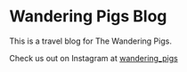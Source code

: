 # Wandering Pigs Blog

This is a travel blog for The Wandering Pigs.

Check us out on Instagram at [wandering_pigs](https://www.instagram.com/wandering_pigs/)
